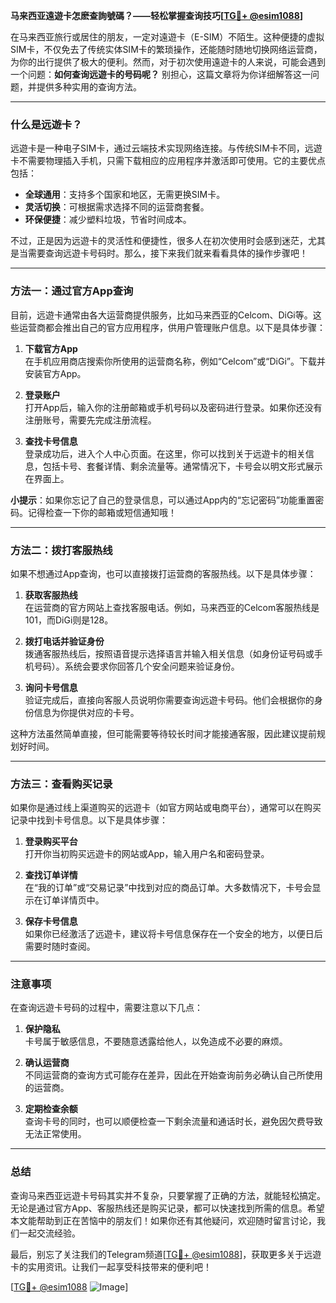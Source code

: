 **马来西亚遠遊卡怎麽查詢號碼？——轻松掌握查询技巧[[TG💪+ @esim1088](https://t.me/s/esim1088)]**

在马来西亚旅行或居住的朋友，一定对遠遊卡（E-SIM）不陌生。这种便捷的虚拟SIM卡，不仅免去了传统实体SIM卡的繁琐操作，还能随时随地切换网络运营商，为你的出行提供了极大的便利。然而，对于初次使用遠遊卡的人来说，可能会遇到一个问题：**如何查询远遊卡的号码呢？** 别担心，这篇文章将为你详细解答这一问题，并提供多种实用的查询方法。

---

### **什么是远遊卡？**
远遊卡是一种电子SIM卡，通过云端技术实现网络连接。与传统SIM卡不同，远遊卡不需要物理插入手机，只需下载相应的应用程序并激活即可使用。它的主要优点包括：

- **全球通用**：支持多个国家和地区，无需更换SIM卡。
- **灵活切换**：可根据需求选择不同的运营商套餐。
- **环保便捷**：减少塑料垃圾，节省时间成本。

不过，正是因为远遊卡的灵活性和便捷性，很多人在初次使用时会感到迷茫，尤其是当需要查询远遊卡号码时。那么，接下来我们就来看看具体的操作步骤吧！

---

### **方法一：通过官方App查询**
目前，远遊卡通常由各大运营商提供服务，比如马来西亚的Celcom、DiGi等。这些运营商都会推出自己的官方应用程序，供用户管理账户信息。以下是具体步骤：

1. **下载官方App**  
   在手机应用商店搜索你所使用的运营商名称，例如“Celcom”或“DiGi”。下载并安装官方App。

2. **登录账户**  
   打开App后，输入你的注册邮箱或手机号码以及密码进行登录。如果你还没有注册账号，需要先完成注册流程。

3. **查找卡号信息**  
   登录成功后，进入个人中心页面。在这里，你可以找到关于远遊卡的相关信息，包括卡号、套餐详情、剩余流量等。通常情况下，卡号会以明文形式展示在界面上。

**小提示**：如果你忘记了自己的登录信息，可以通过App内的“忘记密码”功能重置密码。记得检查一下你的邮箱或短信通知哦！

---

### **方法二：拨打客服热线**
如果不想通过App查询，也可以直接拨打运营商的客服热线。以下是具体步骤：

1. **获取客服热线**  
   在运营商的官方网站上查找客服电话。例如，马来西亚的Celcom客服热线是101，而DiGi则是128。

2. **拨打电话并验证身份**  
   拨通客服热线后，按照语音提示选择语言并输入相关信息（如身份证号码或手机号码）。系统会要求你回答几个安全问题来验证身份。

3. **询问卡号信息**  
   验证完成后，直接向客服人员说明你需要查询远遊卡号码。他们会根据你的身份信息为你提供对应的卡号。

这种方法虽然简单直接，但可能需要等待较长时间才能接通客服，因此建议提前规划好时间。

---

### **方法三：查看购买记录**
如果你是通过线上渠道购买的远遊卡（如官方网站或电商平台），通常可以在购买记录中找到卡号信息。以下是具体步骤：

1. **登录购买平台**  
   打开你当初购买远遊卡的网站或App，输入用户名和密码登录。

2. **查找订单详情**  
   在“我的订单”或“交易记录”中找到对应的商品订单。大多数情况下，卡号会显示在订单详情页中。

3. **保存卡号信息**  
   如果你已经激活了远遊卡，建议将卡号信息保存在一个安全的地方，以便日后需要时随时查阅。

---

### **注意事项**
在查询远遊卡号码的过程中，需要注意以下几点：

1. **保护隐私**  
   卡号属于敏感信息，不要随意透露给他人，以免造成不必要的麻烦。

2. **确认运营商**  
   不同运营商的查询方式可能存在差异，因此在开始查询前务必确认自己所使用的运营商。

3. **定期检查余额**  
   查询卡号的同时，也可以顺便检查一下剩余流量和通话时长，避免因欠费导致无法正常使用。

---

### **总结**
查询马来西亚远遊卡号码其实并不复杂，只要掌握了正确的方法，就能轻松搞定。无论是通过官方App、客服热线还是购买记录，都可以快速找到所需的信息。希望本文能帮助到正在苦恼中的朋友们！如果你还有其他疑问，欢迎随时留言讨论，我们一起交流经验。

最后，别忘了关注我们的Telegram频道[[TG💪+ @esim1088](https://t.me/s/esim1088)]，获取更多关于远遊卡的实用资讯。让我们一起享受科技带来的便利吧！

[[TG💪+ @esim1088](https://t.me/s/esim1088) ![Image](https://i.postimg.cc/4NQfJmqS/Snipaste-2025-05-13-00-14-12.png)]